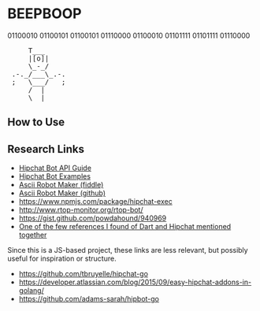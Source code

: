 # BEEPBOOP 
  01100010 01100101 01100101 01110000
  01100010 01101111 01101111 01110000 
<pre>
     T___      
     |[o]|     
     \_-_/     
 .-._/___\_.-. 
 ;   \___/   ; 
     /  |      
    _\  |_     
</pre>
## How to Use

## Research Links

  * [Hipchat Bot API Guide](https://developer.atlassian.com/hipchat/getting-started)
  * [Hipchat Bot Examples](https://blog.hipchat.com/2016/02/24/hipchat-bots-a-guide-for-the-humans/)
  * [Ascii Robot Maker (fiddle)](https://jsfiddle.net/tkoLcj51/)
  * [Ascii Robot Maker (github)](https://github.com/walsh9/asciibots)
  * https://www.npmjs.com/package/hipchat-exec
  * http://www.rtop-monitor.org/rtop-bot/
  * https://gist.github.com/powdahound/940969
  * [One of the few references I found of Dart and Hipchat mentioned together](https://pub.dartlang.org/packages/mojito)


Since this is a JS-based project, these links are less relevant, but possibly useful for inspiration or structure.
  * https://github.com/tbruyelle/hipchat-go
  * https://developer.atlassian.com/blog/2015/09/easy-hipchat-addons-in-golang/
  * https://github.com/adams-sarah/hipbot-go
  
  
